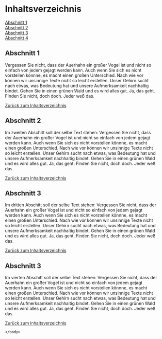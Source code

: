 <!Doctype html>
<html lang="de">
    <head>
        <title>Inhaltsverzeichnis</title>
        <meta charset="UTF-8">
        <meta author="Anita Pfander">
    </head>
    <body>
        <h1 id="inhaltsverzeichnis">Inhaltsverzeichnis</h1>
        <a href="#abschnitt1">Abschnitt 1</a><br>
        <a href="#abschnitt2">Abschnitt 2</a><br>
        <a href="#abschnitt3">Abschnitt 3</a><br>
        <a href="#abschnitt4">Abschnitt 4</a><br>
        <h2 id="abschnitt1">Abschnitt 1</h2>
        <p>
        Vergessen Sie nicht, dass der Auerhahn ein großer Vogel ist und nicht so einfach von jedem gejagt werden kann. Auch wenn Sie sich es nicht vorstellen könnne, es macht einen großen Unterschied. Nach wie vor können wir unsinnige Texte nicht so leicht erstellen. Unser Gehirn sucht nach etwas, was Bedeutung hat und unsere Aufmerksamkeit nachhaltig bindet. Gehen Sie in einen grünen Wald und es wird alles gut. Ja, das geht. Finden Sie nicht, doch doch. Jeder weß das.</p>
        <a href="#inhaltsverzeichnis">Zurück zum Inhaltsverzeichnis</a>
        <h2 id = "abschnitt2">Abschnitt 2</h2>
        <p>
        Im zweiten Abschitt soll der selbe Text stehen: Vergessen Sie nicht, dass der Auerhahn ein großer Vogel ist und nicht so einfach von jedem gejagt werden kann. Auch wenn Sie sich es nicht vorstellen könnne, es macht einen großen Unterschied. Nach wie vor können wir unsinnige Texte nicht so leicht erstellen. Unser Gehirn sucht nach etwas, was Bedeutung hat und unsere Aufmerksamkeit nachhaltig bindet. Gehen Sie in einen grünen Wald und es wird alles gut. Ja, das geht. Finden Sie nicht, doch doch. Jeder weß das.
        </p>
         <a href="#inhaltsverzechnis">Zurück zum Inhaltsverzeichnis</a>
        <h2 id = "abschnitt3">Abschnitt 3</h2>
        <p>
            Im dritten Abschitt soll der selbe Text stehen: Vergessen Sie nicht, dass der Auerhahn ein großer Vogel ist und nicht so einfach von jedem gejagt werden kann. Auch wenn Sie sich es nicht vorstellen könnne, es macht einen großen Unterschied. Nach wie vor können wir unsinnige Texte nicht so leicht erstellen. Unser Gehirn sucht nach etwas, was Bedeutung hat und unsere Aufmerksamkeit nachhaltig bindet. Gehen Sie in einen grünen Wald und es wird alles gut. Ja, das geht. Finden Sie nicht, doch doch. Jeder weß das.
        </p>
            <a href ="#inhaltsverzechnis">Zurück zum Inhaltsverzeichnis</a>
        <h2 id = "abschnitt4">Abschnitt 3</h2>
        <p>
            Im vierten Abschitt soll der selbe Text stehen: Vergessen Sie nicht, dass der Auerhahn ein großer Vogel ist und nicht so einfach von jedem gejagt werden kann. Auch wenn Sie sich es nicht vorstellen könnne, es macht einen großen Unterschied. Nach wie vor können wir unsinnige Texte nicht so leicht erstellen. Unser Gehirn sucht nach etwas, was Bedeutung hat und unsere Aufmerksamkeit nachhaltig bindet. Gehen Sie in einen grünen Wald und es wird alles gut. Ja, das geht. Finden Sie nicht, doch doch. Jeder weß das.</p>
            <a href ="#inhaltsverzechnis">Zurück zum Inhaltsverzeichnis</a>

    </body>    
</html>
